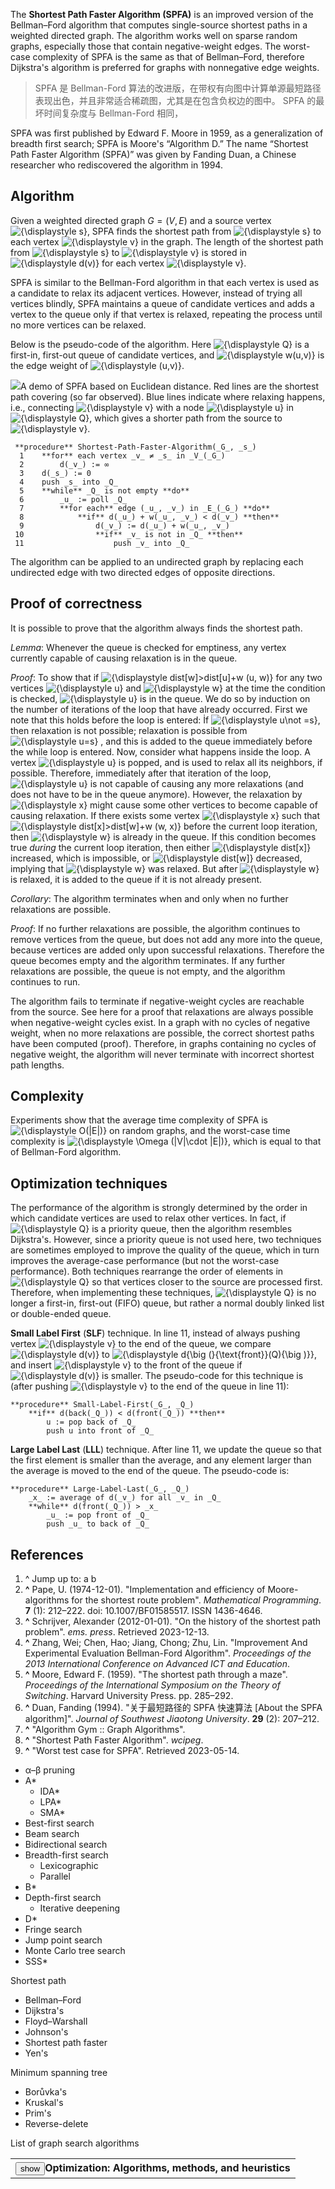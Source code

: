 The **Shortest Path Faster Algorithm (SPFA)** is an improved version of the Bellman–Ford algorithm that computes single-source shortest paths in a weighted directed graph. The algorithm works well on sparse random graphs, especially those that contain negative-weight edges. The worst-case complexity of SPFA is the same as that of Bellman–Ford, therefore Dijkstra's algorithm is preferred for graphs with nonnegative edge weights.

> SPFA 是 Bellman-Ford 算法的改进版，在带权有向图中计算单源最短路径表现出色，并且非常适合稀疏图，尤其是在包含负权边的图中。
> SPFA 的最坏时间复杂度与 Bellman-Ford 相同，

SPFA was first published by Edward F. Moore in 1959, as a generalization of breadth first search; SPFA is Moore's “Algorithm D.” The name “Shortest Path Faster Algorithm (SPFA)” was given by Fanding Duan, a Chinese researcher who rediscovered the algorithm in 1994.

## Algorithm

Given a weighted directed graph  $\displaystyle G=(V,E)$ and a source vertex  ![{\displaystyle s}](https://wikimedia.org/api/rest_v1/media/math/render/svg/01d131dfd7673938b947072a13a9744fe997e632), SPFA finds the shortest path from  ![{\displaystyle s}](https://wikimedia.org/api/rest_v1/media/math/render/svg/01d131dfd7673938b947072a13a9744fe997e632) to each vertex  ![{\displaystyle v}](https://wikimedia.org/api/rest_v1/media/math/render/svg/e07b00e7fc0847fbd16391c778d65bc25c452597) in the graph. The length of the shortest path from  ![{\displaystyle s}](https://wikimedia.org/api/rest_v1/media/math/render/svg/01d131dfd7673938b947072a13a9744fe997e632) to  ![{\displaystyle v}](https://wikimedia.org/api/rest_v1/media/math/render/svg/e07b00e7fc0847fbd16391c778d65bc25c452597) is stored in  ![{\displaystyle d(v)}](https://wikimedia.org/api/rest_v1/media/math/render/svg/a957838fc14ceeffef8dc6ba66fad2680cae3656) for each vertex  ![{\displaystyle v}](https://wikimedia.org/api/rest_v1/media/math/render/svg/e07b00e7fc0847fbd16391c778d65bc25c452597).

SPFA is similar to the Bellman-Ford algorithm in that each vertex is used as a candidate to relax its adjacent vertices. However, instead of trying all vertices blindly, SPFA maintains a queue of candidate vertices and adds a vertex to the queue only if that vertex is relaxed, repeating the process until no more vertices can be relaxed.

Below is the pseudo-code of the algorithm. Here  ![{\displaystyle Q}](https://wikimedia.org/api/rest_v1/media/math/render/svg/8752c7023b4b3286800fe3238271bbca681219ed) is a first-in, first-out queue of candidate vertices, and  ![{\displaystyle w(u,v)}](https://wikimedia.org/api/rest_v1/media/math/render/svg/c820425919af804281a4d42c9798951ba8f76140) is the edge weight of  ![{\displaystyle (u,v)}](https://wikimedia.org/api/rest_v1/media/math/render/svg/eadf12294edccd7a29c99cfc1765e4a14bf47e58).

![](//upload.wikimedia.org/wikipedia/commons/thumb/8/8e/SPFADemo.gif/220px-SPFADemo.gif)A demo of SPFA based on Euclidean distance. Red lines are the shortest path covering (so far observed). Blue lines indicate where relaxing happens, i.e., connecting  ![{\displaystyle v}](https://wikimedia.org/api/rest_v1/media/math/render/svg/e07b00e7fc0847fbd16391c778d65bc25c452597) with a node  ![{\displaystyle u}](https://wikimedia.org/api/rest_v1/media/math/render/svg/c3e6bb763d22c20916ed4f0bb6bd49d7470cffd8) in  ![{\displaystyle Q}](https://wikimedia.org/api/rest_v1/media/math/render/svg/8752c7023b4b3286800fe3238271bbca681219ed), which gives a shorter path from the source to  ![{\displaystyle v}](https://wikimedia.org/api/rest_v1/media/math/render/svg/e07b00e7fc0847fbd16391c778d65bc25c452597).

```
 **procedure** Shortest-Path-Faster-Algorithm(_G_, _s_)
  1    **for** each vertex _v_ ≠ _s_ in _V_(_G_)
  2        d(_v_) := ∞
  3    d(_s_) := 0
  4    push _s_ into _Q_
  5    **while** _Q_ is not empty **do**
  6        _u_ := poll _Q_
  7        **for each** edge (_u_, _v_) in _E_(_G_) **do**
  8            **if** d(_u_) + w(_u_, _v_) < d(_v_) **then**
  9                d(_v_) := d(_u_) + w(_u_, _v_)
 10                **if** _v_ is not in _Q_ **then**
 11                    push _v_ into _Q_

```

The algorithm can be applied to an undirected graph by replacing each undirected edge with two directed edges of opposite directions.

Proof of correctness
--------------------

It is possible to prove that the algorithm always finds the shortest path.

_Lemma_: Whenever the queue is checked for emptiness, any vertex currently capable of causing relaxation is in the queue.

_Proof_: To show that if  ![{\displaystyle dist[w]>dist[u]+w (u, w)}]( https://wikimedia.org/api/rest_v1/media/math/render/svg/b61ef4221bdb28de76bf3c11a5926e70e5648b88 ) for any two vertices  ![{\displaystyle u}](https://wikimedia.org/api/rest_v1/media/math/render/svg/c3e6bb763d22c20916ed4f0bb6bd49d7470cffd8) and  ![{\displaystyle w}](https://wikimedia.org/api/rest_v1/media/math/render/svg/88b1e0c8e1be5ebe69d18a8010676fa42d7961e6) at the time the condition is checked,  ![{\displaystyle u}](https://wikimedia.org/api/rest_v1/media/math/render/svg/c3e6bb763d22c20916ed4f0bb6bd49d7470cffd8) is in the queue. We do so by induction on the number of iterations of the loop that have already occurred. First we note that this holds before the loop is entered: İf  ![{\displaystyle u\not =s}](https://wikimedia.org/api/rest_v1/media/math/render/svg/f6878111853f76b3857258b6b06f9a34be53704d), then relaxation is not possible; relaxation is possible from  ![{\displaystyle u=s}](https://wikimedia.org/api/rest_v1/media/math/render/svg/4917c88a09cecda7fbc7d0d0229ff5828dcffbf6) , and this is added to the queue immediately before the while loop is entered. Now, consider what happens inside the loop. A vertex  ![{\displaystyle u}](https://wikimedia.org/api/rest_v1/media/math/render/svg/c3e6bb763d22c20916ed4f0bb6bd49d7470cffd8) is popped, and is used to relax all its neighbors, if possible. Therefore, immediately after that iteration of the loop,  ![{\displaystyle u}](https://wikimedia.org/api/rest_v1/media/math/render/svg/c3e6bb763d22c20916ed4f0bb6bd49d7470cffd8) is not capable of causing any more relaxations (and does not have to be in the queue anymore). However, the relaxation by  ![{\displaystyle x}](https://wikimedia.org/api/rest_v1/media/math/render/svg/87f9e315fd7e2ba406057a97300593c4802b53e4) might cause some other vertices to become capable of causing relaxation. If there exists some vertex  ![{\displaystyle x}](https://wikimedia.org/api/rest_v1/media/math/render/svg/87f9e315fd7e2ba406057a97300593c4802b53e4) such that  ![{\displaystyle dist[x]>dist[w]+w (w, x)}]( https://wikimedia.org/api/rest_v1/media/math/render/svg/4d5e6052f37edf9449d4fa29838ecad2d66fee05 ) before the current loop iteration, then  ![{\displaystyle w}](https://wikimedia.org/api/rest_v1/media/math/render/svg/88b1e0c8e1be5ebe69d18a8010676fa42d7961e6) is already in the queue. If this condition becomes true _during_ the current loop iteration, then either  ![{\displaystyle dist[x]}]( https://wikimedia.org/api/rest_v1/media/math/render/svg/6258d9b0506b6b01cf761ed3835bacb4daf617df ) increased, which is impossible, or  ![{\displaystyle dist[w]}]( https://wikimedia.org/api/rest_v1/media/math/render/svg/570e3acb315feb844890d768257b0d2ad5d48e5d ) decreased, implying that  ![{\displaystyle w}](https://wikimedia.org/api/rest_v1/media/math/render/svg/88b1e0c8e1be5ebe69d18a8010676fa42d7961e6) was relaxed. But after  ![{\displaystyle w}](https://wikimedia.org/api/rest_v1/media/math/render/svg/88b1e0c8e1be5ebe69d18a8010676fa42d7961e6) is relaxed, it is added to the queue if it is not already present.

_Corollary_: The algorithm terminates when and only when no further relaxations are possible.

_Proof_: If no further relaxations are possible, the algorithm continues to remove vertices from the queue, but does not add any more into the queue, because vertices are added only upon successful relaxations. Therefore the queue becomes empty and the algorithm terminates. If any further relaxations are possible, the queue is not empty, and the algorithm continues to run.

The algorithm fails to terminate if negative-weight cycles are reachable from the source. See here for a proof that relaxations are always possible when negative-weight cycles exist. In a graph with no cycles of negative weight, when no more relaxations are possible, the correct shortest paths have been computed (proof). Therefore, in graphs containing no cycles of negative weight, the algorithm will never terminate with incorrect shortest path lengths.

Complexity
----------

Experiments show that the average time complexity of SPFA is  ![{\displaystyle O(|E|)}](https://wikimedia.org/api/rest_v1/media/math/render/svg/976fe7f1e011d0dcdb3d6163754c877aaad5187f) on random graphs, and the worst-case time complexity is  ![{\displaystyle \Omega (|V|\cdot |E|)}](https://wikimedia.org/api/rest_v1/media/math/render/svg/12d61834ec510ea01ec45aa3bc15a990d7fb717d), which is equal to that of Bellman-Ford algorithm.

Optimization techniques
-----------------------

The performance of the algorithm is strongly determined by the order in which candidate vertices are used to relax other vertices. In fact, if  ![{\displaystyle Q}](https://wikimedia.org/api/rest_v1/media/math/render/svg/8752c7023b4b3286800fe3238271bbca681219ed) is a priority queue, then the algorithm resembles Dijkstra's. However, since a priority queue is not used here, two techniques are sometimes employed to improve the quality of the queue, which in turn improves the average-case performance (but not the worst-case performance). Both techniques rearrange the order of elements in  ![{\displaystyle Q}](https://wikimedia.org/api/rest_v1/media/math/render/svg/8752c7023b4b3286800fe3238271bbca681219ed) so that vertices closer to the source are processed first. Therefore, when implementing these techniques,  ![{\displaystyle Q}](https://wikimedia.org/api/rest_v1/media/math/render/svg/8752c7023b4b3286800fe3238271bbca681219ed) is no longer a first-in, first-out (FIFO) queue, but rather a normal doubly linked list or double-ended queue.

**Small Label First** (**SLF**) technique. In line 11, instead of always pushing vertex  ![{\displaystyle v}](https://wikimedia.org/api/rest_v1/media/math/render/svg/e07b00e7fc0847fbd16391c778d65bc25c452597) to the end of the queue, we compare  ![{\displaystyle d(v)}](https://wikimedia.org/api/rest_v1/media/math/render/svg/a957838fc14ceeffef8dc6ba66fad2680cae3656) to  ![{\displaystyle d{\big (}{\text{front}}(Q){\big )}}](https://wikimedia.org/api/rest_v1/media/math/render/svg/603341fc75f8df19597faf42d1b44fc92d443fe8), and insert  ![{\displaystyle v}](https://wikimedia.org/api/rest_v1/media/math/render/svg/e07b00e7fc0847fbd16391c778d65bc25c452597) to the front of the queue if  ![{\displaystyle d(v)}](https://wikimedia.org/api/rest_v1/media/math/render/svg/a957838fc14ceeffef8dc6ba66fad2680cae3656) is smaller. The pseudo-code for this technique is (after pushing  ![{\displaystyle v}](https://wikimedia.org/api/rest_v1/media/math/render/svg/e07b00e7fc0847fbd16391c778d65bc25c452597) to the end of the queue in line 11):

```
**procedure** Small-Label-First(_G_, _Q_)
    **if** d(back(_Q_)) < d(front(_Q_)) **then**
        u := pop back of _Q_
        push u into front of _Q_

```

**Large Label Last** (**LLL**) technique. After line 11, we update the queue so that the first element is smaller than the average, and any element larger than the average is moved to the end of the queue. The pseudo-code is:

```
**procedure** Large-Label-Last(_G_, _Q_)
    _x_ := average of d(_v_) for all _v_ in _Q_
    **while** d(front(_Q_)) > _x_
        _u_ := pop front of _Q_
        push _u_ to back of _Q_

```

References
----------

1.  ^ Jump up to: a b
2.  **^** Pape, U. (1974-12-01). "Implementation and efficiency of Moore-algorithms for the shortest route problem". _Mathematical Programming_. **7** (1): 212–222. doi: 10.1007/BF01585517. ISSN 1436-4646.
3.  **^** Schrijver, Alexander (2012-01-01). "On the history of the shortest path problem". _ems. press_. Retrieved 2023-12-13.
4.  **^** Zhang, Wei; Chen, Hao; Jiang, Chong; Zhu, Lin. "Improvement And Experimental Evaluation Bellman-Ford Algorithm". _Proceedings of the 2013 International Conference on Advanced ICT and Education_.
5.  **^** Moore, Edward F. (1959). "The shortest path through a maze". _Proceedings of the International Symposium on the Theory of Switching_. Harvard University Press. pp. 285–292.
6.  **^** Duan, Fanding (1994). "关于最短路径的 SPFA 快速算法 [About the SPFA algorithm]". _Journal of Southwest Jiaotong University_. **29** (2): 207–212.
7.  **^** "Algorithm Gym :: Graph Algorithms".
8.  **^** "Shortest Path Faster Algorithm". _wcipeg_.
9.  **^** "Worst test case for SPFA". Retrieved 2023-05-14.

*   α–β pruning
*   A*
    *   IDA*
    *   LPA*
    *   SMA*
*   Best-first search
*   Beam search
*   Bidirectional search
*   Breadth-first search
    *   Lexicographic
    *   Parallel
*   B*
*   Depth-first search
    *   Iterative deepening
*   D*
*   Fringe search
*   Jump point search
*   Monte Carlo tree search
*   SSS*

Shortest path

*   Bellman–Ford
*   Dijkstra's
*   Floyd–Warshall
*   Johnson's
*   Shortest path faster
*   Yen's

Minimum spanning tree

*   Borůvka's
*   Kruskal's
*   Prim's
*   Reverse-delete

List of graph search algorithms <table class="nowraplinks hlist mw-collapsible autocollapse navbox-inner mw-made-collapsible mw-collapsed" style="border-spacing:0;background:transparent;color:inherit"><tbody><tr><th scope="col" class="navbox-title" colspan="3"><button type="button" class="mw-collapsible-toggle mw-collapsible-toggle-default mw-collapsible-toggle-collapsed" aria-expanded="false" tabindex="0">show</button><link rel="mw-deduplicated-inline-style" href="mw-data:TemplateStyles:r1129693374"><link rel="mw-deduplicated-inline-style" href="mw-data:TemplateStyles:r1063604349">Optimization: Algorithms, methods, and heuristics</th></tr><tr style="display: none;"><td colspan="2" class="navbox-list navbox-odd" style="width:100%;padding:0"><table class="nowraplinks mw-collapsible mw-collapsed navbox-subgroup mw-made-collapsible" style="border-spacing:0"><tbody><tr><th scope="col" class="navbox-title" colspan="2"><button type="button" class="mw-collapsible-toggle mw-collapsible-toggle-default mw-collapsible-toggle-collapsed" aria-expanded="false" tabindex="0">show</button>Unconstrained nonlinear</th></tr><tr style="display: none;"><td colspan="2" class="navbox-list navbox-odd" style="width:100%;padding:0"><table class="nowraplinks navbox-subgroup" style="border-spacing:0"><tbody><tr><th scope="row" class="navbox-group" style="width:1%">Functions</th><td class="navbox-list-with-group navbox-list navbox-odd" style="width:100%;padding:0"><ul><li>Golden-section search</li><li>Interpolation methods</li><li>Line search</li><li>Nelder–Mead method</li><li>Successive parabolic interpolation</li></ul></td></tr><tr><th scope="row" class="navbox-group" style="width:1%">Gradients</th><td class="navbox-list-with-group navbox-list navbox-odd" style="width:100%;padding:0"><table class="nowraplinks navbox-subgroup" style="border-spacing:0"><tbody><tr><th scope="row" class="navbox-group" style="width:1%">Convergence</th><td class="navbox-list-with-group navbox-list navbox-even" style="width:100%;padding:0"><ul><li>Trust region</li><li>Wolfe conditions</li></ul></td></tr><tr><th scope="row" class="navbox-group" style="width:1%">Quasi–Newton</th><td class="navbox-list-with-group navbox-list navbox-odd" style="width:100%;padding:0"><ul><li>Berndt–Hall–Hall–Hausman</li><li>Broyden–Fletcher–Goldfarb–Shanno and L-BFGS</li><li>Davidon–Fletcher–Powell</li><li>Symmetric rank-one (SR1)</li></ul></td></tr><tr><th scope="row" class="navbox-group" style="width:1%">Other methods</th><td class="navbox-list-with-group navbox-list navbox-even" style="width:100%;padding:0"><ul><li>Conjugate gradient</li><li>Gauss–Newton</li><li>Gradient</li><li>Mirror</li><li>Levenberg–Marquardt</li><li>Powell's dog leg method</li><li>Truncated Newton</li></ul></td></tr></tbody></table></td></tr><tr><th scope="row" class="navbox-group" style="width:1%">Hessians</th><td class="navbox-list-with-group navbox-list navbox-odd" style="width:100%;padding:0"><ul><li>Newton's method</li></ul></td></tr></tbody></table></td></tr></tbody></table></td><td class="noviewer navbox-image" rowspan="5" style="width:1px;padding:0 0 0 2px"><img alt="Graph of a strictly concave quadratic function with unique maximum." src="//upload.wikimedia.org/wikipedia/commons/thumb/7/72/Max_paraboloid.svg/150px-Max_paraboloid.svg.png" decoding="async" width="150" height="120" class="mw-file-element" srcset="//upload.wikimedia.org/wikipedia/commons/thumb/7/72/Max_paraboloid.svg/225px-Max_paraboloid.svg.png 1.5x, //upload.wikimedia.org/wikipedia/commons/thumb/7/72/Max_paraboloid.svg/300px-Max_paraboloid.svg.png 2x" data-file-width="700" data-file-height="560">Optimization computes maxima and minima.</td></tr><tr style="display: none;"><td colspan="2" class="navbox-list navbox-odd" style="width:100%;padding:0"><table class="nowraplinks mw-collapsible mw-collapsed navbox-subgroup mw-made-collapsible" style="border-spacing:0"><tbody><tr><th scope="col" class="navbox-title" colspan="2"><button type="button" class="mw-collapsible-toggle mw-collapsible-toggle-default mw-collapsible-toggle-collapsed" aria-expanded="false" tabindex="0">show</button>Constrained nonlinear</th></tr><tr style="display: none;"><td colspan="2" class="navbox-list navbox-odd" style="width:100%;padding:0"><table class="nowraplinks navbox-subgroup" style="border-spacing:0"><tbody><tr><th scope="row" class="navbox-group" style="width:1%">General</th><td class="navbox-list-with-group navbox-list navbox-odd" style="width:100%;padding:0"><ul><li>Barrier methods</li><li>Penalty methods</li></ul></td></tr><tr><th scope="row" class="navbox-group" style="width:1%">Differentiable</th><td class="navbox-list-with-group navbox-list navbox-even" style="width:100%;padding:0"><ul><li>Augmented Lagrangian methods</li><li>Sequential quadratic programming</li><li>Successive linear programming</li></ul></td></tr></tbody></table></td></tr></tbody></table></td></tr><tr style="display: none;"><td colspan="2" class="navbox-list navbox-odd" style="width:100%;padding:0"><table class="nowraplinks mw-collapsible mw-collapsed navbox-subgroup mw-made-collapsible" style="border-spacing:0"><tbody><tr><th scope="col" class="navbox-title" colspan="2"><button type="button" class="mw-collapsible-toggle mw-collapsible-toggle-default mw-collapsible-toggle-collapsed" aria-expanded="false" tabindex="0">show</button>Convex optimization</th></tr><tr style="display: none;"><td colspan="2" class="navbox-list navbox-odd" style="width:100%;padding:0"><table class="nowraplinks navbox-subgroup" style="border-spacing:0"><tbody><tr><th scope="row" class="navbox-group" style="width:1%">Convex minimization</th><td class="navbox-list-with-group navbox-list navbox-odd" style="width:100%;padding:0"><ul><li>Cutting-plane method</li><li>Reduced gradient (Frank–Wolfe)</li><li>Subgradient method</li></ul></td></tr><tr><th scope="row" class="navbox-group" style="width:1%">Linear and<br>quadratic</th><td class="navbox-list-with-group navbox-list navbox-odd" style="width:100%;padding:0"><table class="nowraplinks navbox-subgroup" style="border-spacing:0"><tbody><tr><th scope="row" class="navbox-group" style="width:1%">Interior point</th><td class="navbox-list-with-group navbox-list navbox-even" style="width:100%;padding:0"><ul><li>Affine scaling</li><li>Ellipsoid algorithm of Khachiyan</li><li>Projective algorithm of Karmarkar</li></ul></td></tr><tr><th scope="row" class="navbox-group" style="width:1%">Basis-exchange</th><td class="navbox-list-with-group navbox-list navbox-odd" style="width:100%;padding:0"><ul><li>Simplex algorithm of Dantzig</li><li>Revised simplex algorithm</li><li>Criss-cross algorithm</li><li>Principal pivoting algorithm of Lemke</li></ul></td></tr></tbody></table></td></tr></tbody></table></td></tr></tbody></table></td></tr><tr style="display: none;"><td colspan="2" class="navbox-list navbox-odd" style="width:100%;padding:0"><table class="nowraplinks mw-collapsible uncollapsed navbox-subgroup mw-made-collapsible" style="border-spacing:0"><tbody><tr><th scope="col" class="navbox-title" colspan="2"><button type="button" class="mw-collapsible-toggle mw-collapsible-toggle-default" aria-expanded="true" tabindex="0">hide</button>Combinatorial</th></tr><tr><td colspan="2" class="navbox-list navbox-odd" style="width:100%;padding:0"><table class="nowraplinks navbox-subgroup" style="border-spacing:0"><tbody><tr><th scope="row" class="navbox-group" style="width:1%">Paradigms</th><td class="navbox-list-with-group navbox-list navbox-odd" style="width:100%;padding:0"><ul><li>Approximation algorithm</li><li>Dynamic programming</li><li>Greedy algorithm</li><li>Integer programming<ul><li>Branch and bound/cut</li></ul></li></ul></td></tr><tr><th scope="row" class="navbox-group" style="width:1%">Graph algorithms</th><td class="navbox-list-with-group navbox-list navbox-odd" style="width:100%;padding:0"><table class="nowraplinks navbox-subgroup" style="border-spacing:0"><tbody><tr><th id="Minimum_spanning_tree" scope="row" class="navbox-group" style="width:1%">Minimum spanning tree</th><td class="navbox-list-with-group navbox-list navbox-even" style="width:100%;padding:0"><ul><li>Borůvka</li><li>Prim</li><li>Kruskal</li></ul></td></tr></tbody></table><table class="nowraplinks navbox-subgroup" style="border-spacing:0"><tbody><tr><th id="Shortest_path" scope="row" class="navbox-group" style="width:1%">Shortest path</th><td class="navbox-list-with-group navbox-list navbox-odd" style="width:100%;padding:0"><ul><li>Bellman–Ford<ul><li>SPFA</li></ul></li><li>Dijkstra</li><li>Floyd–Warshall</li></ul></td></tr></tbody></table></td></tr><tr><th scope="row" class="navbox-group" style="width:1%">Network flows</th><td class="navbox-list-with-group navbox-list navbox-even" style="width:100%;padding:0"><ul><li>Dinic</li><li>Edmonds–Karp</li><li>Ford–Fulkerson</li><li>Push–relabel maximum flow</li></ul></td></tr></tbody></table></td></tr></tbody></table></td></tr><tr style="display: none;"><td colspan="2" class="navbox-list navbox-odd" style="width:100%;padding:0"><table class="nowraplinks mw-collapsible mw-collapsed navbox-subgroup mw-made-collapsible" style="border-spacing:0"><tbody><tr><th scope="col" class="navbox-title" colspan="2"><button type="button" class="mw-collapsible-toggle mw-collapsible-toggle-default mw-collapsible-toggle-collapsed" aria-expanded="false" tabindex="0">show</button>Metaheuristics</th></tr><tr style="display: none;"><td colspan="2" class="navbox-list navbox-odd" style="width:100%;padding:0"><ul><li>Evolutionary algorithm</li><li>Hill climbing</li><li>Local search</li><li>Parallel metaheuristics</li><li>Simulated annealing</li><li>Spiral optimization algorithm</li><li>Tabu search</li></ul></td></tr></tbody></table></td></tr><tr style="display: none;"><td class="navbox-abovebelow" colspan="3"><ul><li>Software</li></ul></td></tr></tbody></table>